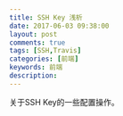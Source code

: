 ```yaml
---
title: SSH Key 浅析
date: 2017-06-03 09:38:00
layout: post
comments: true
tags: [SSH,Travis]
categories: [前端]
keywords: 前端
description:
---
```


关于SSH Key的一些配置操作。

<!-- more -->